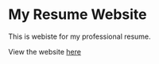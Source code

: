 # My Resume Website

This is webiste for my professional resume.

View the website [here](https://djacura.github.io/my-resume/)
